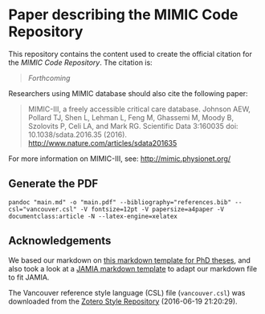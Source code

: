 # Paper describing the MIMIC Code Repository

This repository contains the content  used to create the official citation for the *MIMIC Code Repository*. The citation is:

> *Forthcoming*

Researchers using MIMIC database should also cite the following paper:

> MIMIC-III, a freely accessible critical care database. Johnson AEW, Pollard TJ, Shen L, Lehman L, Feng M, Ghassemi M, Moody B, Szolovits P, Celi LA, and Mark RG. Scientific Data 3:160035 doi: 10.1038/sdata.2016.35 (2016). http://www.nature.com/articles/sdata201635

For more information on MIMIC-III, see: http://mimic.physionet.org/

## Generate the PDF

```
pandoc "main.md" -o "main.pdf" --bibliography="references.bib" --csl="vancouver.csl" -V fontsize=12pt -V papersize=a4paper -V documentclass:article -N --latex-engine=xelatex
```

## Acknowledgements

We based our markdown on [this markdown template for PhD theses](https://github.com/tompollard/phd_thesis_markdown),
and also took a look at a [JAMIA markdown template](https://github.com/erictleung/jamia-markdown-template)
to adapt our markdown file to fit JAMIA.

The Vancouver reference style language (CSL) file (`vancouver.csl`) was downloaded from the [Zotero Style Repository][zotero] (2016-06-19 21:20:29).

[zotero]: https://www.zotero.org/styles?q=vancouver
